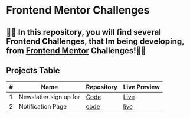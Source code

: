 # Frontend Mentor Challenges

## 🤸‍♂️ In this repository, you will find several Frontend Challenges, that Im being developing, from <a href="www.frontendmentor.io/challenges" target="_blanc">Frontend Mentor</a> Challenges!🤸‍♂️


## Projects Table

| # | Name | Repository | Live Preview |
| --|----- | ----------- | ----------- | 
| 1 | Newslatter sign up for | [Code](https://github.com/SheltonFr/frontend-mentor-challenges/tree/main/newsletter-sign-up-with-success-message) | [Live](https://sheltonfr.github.io/frontend-mentor-challenges/newsletter-sign-up-with-success-message/) |
| 2 | Notification Page | [code](https://github.com/SheltonFr/frontend-mentor-challenges/tree/main/notifications-page-main) | [live](https://sheltonfr.github.io/frontend-mentor-challenges/notifications-page-main/)




